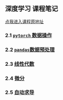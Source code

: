 ## 深度学习 课程笔记

[点我进入课程原地址](https://courses.d2l.ai/zh-v2/)

### 2.1 [`pytorch` 数据操作](./2.1数据操作/index.ipynb)
### 2.2 [`pandas`数据预处理](./2.2数据预处理/index.ipynb)
### 2.3 [线性代数](./2.3线性代数/index.ipynb)
### 2.4 [微分](./2.4微分/index.ipynb)
### 2.5 [自动求导](./2.5自动求导/index.ipynb)